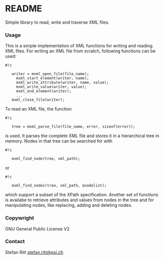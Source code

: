 # README #

Simple library to read, write and traverse XML files.

### Usage ###

This is a simple implementation of XML functions for writing and
reading XML files. For writing an XML file from scratch, following
functions can be used:


```
#!c

   writer = mxml_open_file(file_name);
     mxml_start_element(writer, name);
     mxml_write_attribute(writer, name, value);
     mxml_write_value(writer, value);
     mxml_end_element(writer); 
     ...
   mxml_close_file(writer);

```

To read an XML file, the function


```
#!c

   tree = mxml_parse_file(file_name, error, sizeof(error));

```

is used. It parses the complete XML file and stores it in a
hierarchical tree in memory. Nodes in that tree can be searched
for with


```
#!c

   mxml_find_node(tree, xml_path);

```

or


```
#!c

   mxml_find_nodes(tree, xml_path, &nodelist);

```

which support a subset of the XPath specification. Another set of
functions is availabe to retrieve attributes and values from nodes
in the tree and for manipulating nodes, like replacing, adding and
deleting nodes.
   


### Copywright ###

GNU General Public License V2

### Contact ###
Stefan Ritt <stefan.ritt@psi.ch>
